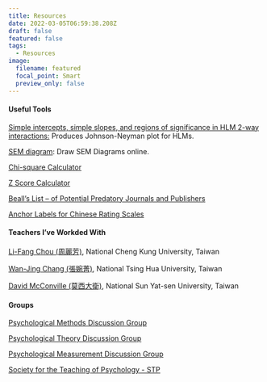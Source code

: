 ```yaml
---
title: Resources
date: 2022-03-05T06:59:38.208Z
draft: false
featured: false
tags:
  - Resources
image:
  filename: featured
  focal_point: Smart
  preview_only: false
---
```

#### Useful Tools

[Simple intercepts, simple slopes, and regions of significance in HLM 2-way interactions:](http://www.quantpsy.org/interact/hlm2.htm) Produces Johnson-Neyman plot for HLMs.

[SEM diagram](https://semdiag.psychstat.org/): Draw SEM Diagrams online.

[Chi-square Calculator](https://www.socscistatistics.com/tests/chisquare2/default2.aspx)

[Z Score Calculator](https://www.socscistatistics.com/tests/ztest/default2.aspx)

[Beall’s List – of Potential Predatory Journals and Publishers](https://beallslist.net/)

[Anchor Labels for Chinese Rating Scales](https://scholars.lib.ntu.edu.tw/handle/123456789/42107)



#### Teachers I’ve Workded With

[Li-Fang Chou (周麗芳)](https://researchoutput.ncku.edu.tw/zh/persons/li-fang-chou), National Cheng Kung University, Taiwan

[Wan-Jing Chang (張婉菁)](https://sites.google.com/view/aprilchang0408/home), National Tsing Hua University, Taiwan

[David McConville (莫西大衛)](https://sites.google.com/view/cvdavidmc/home), National Sun Yat-sen University, Taiwan



#### Groups

[Psychological Methods Discussion Group](https://www.facebook.com/groups/853552931365745)

[Psychological Theory Discussion Group](https://www.facebook.com/groups/153619768802306)

[Psychological Measurement Discussion Group](https://www.facebook.com/groups/570197614202877/)

[Society for the Teaching of Psychology - STP](https://www.facebook.com/groups/teachpsych/)